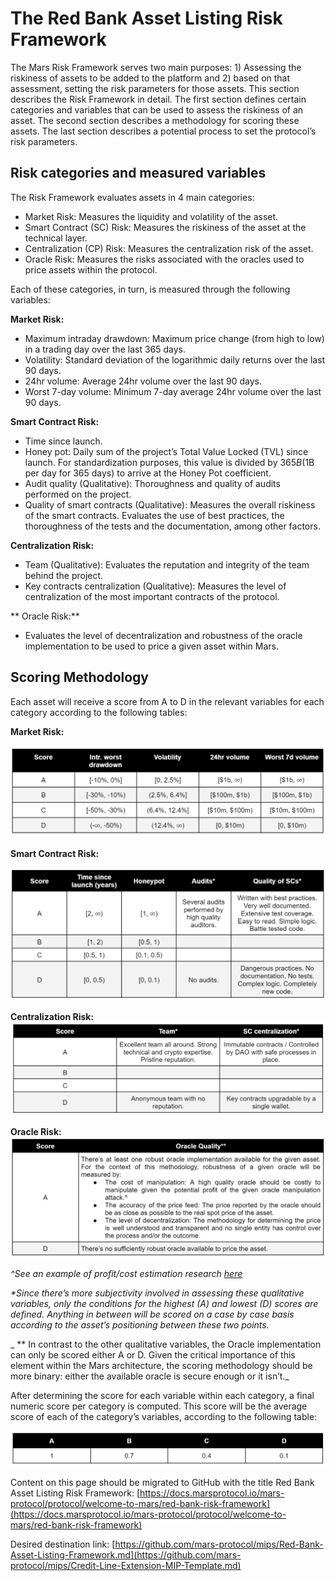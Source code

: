 # The Red Bank Asset Listing Risk Framework
The Mars Risk Framework serves two main purposes: 1) Assessing the riskiness of assets to be added to the platform and 2) based on that assessment, setting the risk parameters for those assets. This section describes the Risk Framework in detail. The first section defines certain categories and variables that can be used to assess the riskiness of an asset. The second section describes a methodology for scoring these assets. The last section describes a potential process to set the protocol’s risk parameters.

## Risk categories and measured variables

The Risk Framework evaluates assets in 4 main categories:
* Market Risk: Measures the liquidity and volatility of the asset. 
* Smart Contract (SC) Risk: Measures the riskiness of the asset at the technical layer. 
* Centralization (CP) Risk: Measures the centralization risk of the asset. 
* Oracle Risk: Measures the risks associated with the oracles used to price assets within the protocol.

Each of these categories, in turn, is measured through the following variables:

**Market Risk:**
* Maximum intraday drawdown: Maximum price change (from high to low) in a trading day over the last 365 days. 
* Volatility: Standard deviation of the logarithmic daily returns over the last 90 days. 
* 24hr volume: Average 24hr volume over the last 90 days. 
* Worst 7-day volume: Minimum 7-day average 24hr volume over the last 90 days.

**Smart Contract Risk:**
* Time since launch. 
* Honey pot: Daily sum of the project’s Total Value Locked (TVL) since launch. For standardization purposes, this value is divided by $365B ($1B per day for 365 days) to arrive at the Honey Pot coefficient. 
* Audit quality (Qualitative): Thoroughness and quality of audits performed on the project. 
* Quality of smart contracts (Qualitative): Measures the overall riskiness of the smart contracts. Evaluates the use of best practices, the thoroughness of the tests and the documentation, among other factors.

**Centralization Risk:**
* Team (Qualitative): Evaluates the reputation and integrity of the team behind the project. 
* Key contracts centralization (Qualitative): Measures the level of centralization of the most important contracts of the protocol.

** Oracle Risk:**
* Evaluates the level of decentralization and robustness of the oracle implementation to be used to price a given asset within Mars.

## Scoring Methodology

Each asset will receive a score from A to D in the relevant variables for each category according to the following tables:

**Market Risk:**

![assets/redba_tab1.png](assets/redba_tab1.png)


**Smart Contract Risk:**

![assets/redba_tab2.png](assets/redba_tab2.png)

**Centralization Risk:**
![assets/redba_tab3.png](assets/redba_tab3.png)

**Oracle Risk:**
![assets/redba_tab4.png](assets/redba_tab4.png)

_^See an example of profit/cost estimation research [here](https://members.delphidigital.io/reports/attack-cost-and-profit-from-manipulating-constant-product-market-maker-twap-oracles-in-defi-protocols/)_

_*Since there’s more subjectivity involved in assessing these qualitative variables, only the conditions for the highest (A) and lowest (D) scores are defined. Anything in between will be scored on a case by case basis according to the asset’s positioning between these two points._

_ ** In contrast to the other qualitative variables, the Oracle implementation can only be scored either A or D. Given the critical importance of this element within the Mars architecture, the scoring methodology should be more binary: either the available oracle is secure enough or it isn’t._



After determining the score for each variable within each category, a final numeric score per category is computed. This score will be the average score of each of the category’s variables, according to the following table:

![assets/redba_tab5.png](assets/redba_tab5.png)



Content on this page should be migrated to GitHub with the title Red Bank Asset Listing Risk Framework: [https://docs.marsprotocol.io/mars-protocol/protocol/welcome-to-mars/red-bank-risk-framework](https://docs.marsprotocol.io/mars-protocol/protocol/welcome-to-mars/red-bank-risk-framework)

Desired destination link: [https://github.com/mars-protocol/mips/Red-Bank-Asset-Listing-Framework.md](https://github.com/mars-protocol/mips/Credit-Line-Extension-MIP-Template.md)